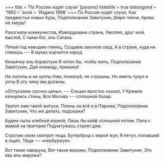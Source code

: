 +++
title = 'По России ходят слухи'
[params]
  hidetitle = true
  datesigned = '1992 г.'
  book = 'Издано 1998'
+++
По России ходят слухи,
Как предвестье новых бурь,
Подполковник Завитухин,
Шире плечи, бровь не хмурь!

Разогнали коммунистов,
Измордована страна,
Умоляю, друг мой, выстой,
С нами бог, иль Сатана.

Пятый год наводим глянец,
Создаем законов свод,
А в стране, куда ни глянешь ---
В муках корчится народ.

Коньячку иль бормотухи
Я хотел бы, чтобы жить,
Подполковник Завитухин,
Дай команду, прикажи!

Ни холопы и ни хунты
Нам, пожалуй, не страшны,
Но иметь тулуп и унты
В эту зиму мы должны.

«Отпускаем срочно цены», ---
Ельцин яростно сказал,
У Кремля качнулись стены,
Вся Москва --- сплошной базар.

Хватит нам такой житухи,
Плюнь на всё и в Парижи&#x301;,
Подполковник Завитухин,
Что же делать, подскажи?

Будем сыты хлебной коркой,
Лишь бы кайф сплошной потом.
Папа с мамой на пригорке
Поднатужась строят дом.

Строгим оком смотрит теща.
Бутерброд с икрой жуя,
Я петух, попавший в ощип,
Тёща --- «необуржуя».

Вот такая завируха,
Вот такие виражи,
Подполковник Завитухин,
Это явь иль миражи?

<!-- 1992 г. -->
<!-- Издано 1998 -->
